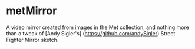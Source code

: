 metMirror
=========
A video mirror created from images in the Met collection, and nothing more than a tweak of  [Andy Sigler's] (https://github.com/andySigler) Street Fighter Mirror sketch.
